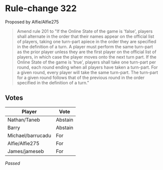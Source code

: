 # Rule-change 322

Proposed by Alfie/Alfie275

> Amend rule 201 to "If the Online State of the game is 'false', players shall alternate in the order that their names appear on the official list of players, taking one turn-part apiece in the order they are specified in the definition of a turn. A player must perform the same turn-part as the prior player unless they are the first player on the official list of players, in which case the player moves onto the next turn part.
> If the Online State of the game is 'true', players shall take one turn-part per round, each round ending when all players have taken a turn-part. For a given round, every player will take the same turn-part. The turn-part for a given round follows that of the previous round in the order specified in the definition of a turn."

## Votes

| Player            | Vote    |
|-------------------|---------|
| Nathan/Taneb      | Abstain |
| Barry             | Abstain |
| Michael/barrucadu | For     |
| Alfie/Alfie275    | For     |
| James/jameseb     | For     |

*Passed*
